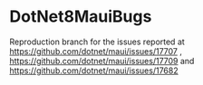 # DotNet8MauiBugs
Reproduction branch for the issues reported at https://github.com/dotnet/maui/issues/17707 , https://github.com/dotnet/maui/issues/17709 and https://github.com/dotnet/maui/issues/17682
